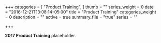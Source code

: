 +++
categories = [
  "Product Training",
]
thumb = ""
series_weight = 0
date = "2016-12-21T13:08:14-05:00"
title = "Product Training"
categories_weight = 0
description = ""
active = true
summary_file = "true"
series = ""

+++

**2017 Product Training** placeholder.
